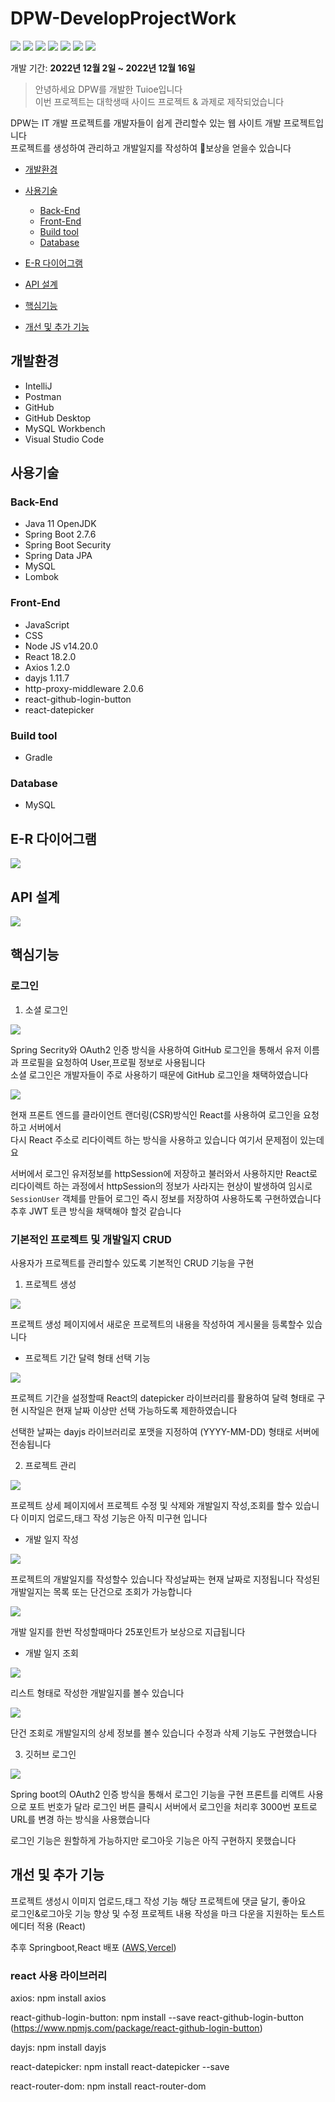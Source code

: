 # DPW-DevelopProjectWork 
<img src="https://img.shields.io/badge/Java-2F7293?style=flat-square&logo=OpenJDK&logoColor=white"/> <img src="https://img.shields.io/badge/Node.js-339933?style=flat-square&logo=Node.js&logoColor=white"/> 
<img src="https://img.shields.io/badge/SpringBoot-6DB33F?style=flat-square&logo=Spring&logoColor=white"/> <img src="https://img.shields.io/badge/React-61DAFB?style=flat-square&logo=React&logoColor=white"/> 
<img src="https://img.shields.io/badge/IntelliJ IDEA-3955A3?style=flat-square&logo=IntelliJ IDEA&logoColor=white"/> <img src="https://img.shields.io/badge/VS Code-007ACC?style=flat-square&logo=Visual Studio Code&logoColor=white"/> 
<img src="https://img.shields.io/badge/MySQL-4479A1?style=flat-square&logo=MySQL&logoColor=white"/> 

개발 기간: **2022년 12월 2일 ~ 2022년 12월 16일** 

> 안녕하세요 DPW를 개발한 Tuioe입니다 <br>
> 이번 프로젝트는 대학생때 사이드 프로젝트 & 과제로 제작되었습니다

DPW는 IT 개발 프로젝트를 개발자들이 쉽게 관리할수 있는 웹 사이트 개발 프로젝트입니다 <br>
프로젝트를 생성하여 관리하고 개발일지를 작성하여 💎보상을 얻을수 있습니다 


- [개발환경](#개발환경)

- [사용기술](#사용기술)

  - [Back-End](#back-end)
  - [Front-End](#front-end)
  - [Build tool](#build-tool)
  - [Database](#database)

- [E-R 다이어그램](#e-r-다이어그램)
  
- [API 설계](#api-설계)

- [핵심기능](#핵심기능)

- [개선 및 추가 기능](#개선-및-추가-기능)

## 개발환경

- IntelliJ
- Postman
- GitHub
- GitHub Desktop
- MySQL Workbench
- Visual Studio Code

## 사용기술

### Back-End

- Java 11 OpenJDK
- Spring Boot 2.7.6
- Spring Boot Security
- Spring Data JPA
- MySQL
- Lombok

### Front-End

- JavaScript
- CSS
- Node JS v14.20.0
- React 18.2.0
- Axios 1.2.0
- dayjs 1.11.7
- http-proxy-middleware 2.0.6
- react-github-login-button
- react-datepicker

### Build tool

- Gradle

### Database

- MySQL

## E-R 다이어그램

<img src="https://file.notion.so/f/f/45c14be7-601a-42dd-96b6-66b6c1157be3/8b63058b-42b0-41df-b7a3-36d3aaf4258e/DPJ_(1).png?table=block&id=f04e6a4d-66e8-4e19-8375-df4834d7c3b5&spaceId=45c14be7-601a-42dd-96b6-66b6c1157be3&expirationTimestamp=1736186400000&signature=zQtyRs_iyKOjWB0mQRuUjoUV-Y52FVMiK7B2cRHCB9E&downloadName=DPJ+%281%29.png">

## API 설계
<img src="https://file.notion.so/f/f/45c14be7-601a-42dd-96b6-66b6c1157be3/d941d719-36f2-469f-824c-7f2f38189628/image.png?table=block&id=173ab8ba-1d15-8053-945e-eb0bc0723791&spaceId=45c14be7-601a-42dd-96b6-66b6c1157be3&expirationTimestamp=1736186400000&signature=nQr5IfoeFLAfpj9i88M9TBQQBCyQPb5Taah1zIMfkJk&downloadName=image.png">

## 핵심기능

### 로그인

1. 소셜 로그인
<img src="https://file.notion.so/f/f/45c14be7-601a-42dd-96b6-66b6c1157be3/227a288b-d535-487f-85a9-b8c8a348a7c4/Screenshot_2022-12-14_at_23.51.02.png?table=block&id=2faba1b4-5c7f-49c9-8663-6e53e4117377&spaceId=45c14be7-601a-42dd-96b6-66b6c1157be3&expirationTimestamp=1736186400000&signature=MbrSE-XMO88ajnzBt7nbB6AlJYmIbPiA1Rwg6CqCF40&downloadName=Screenshot+2022-12-14+at+23.51.02.png">

Spring Secrity와 OAuth2 인증 방식을 사용하여 GitHub 로그인을 통해서 유저 이름과 프로필을 요청하여 User,프로필 정보로 사용됩니다 <br>
소셜 로그인은 개발자들이 주로 사용하기 때문에 GitHub 로그인을 채택하였습니다

<img src="https://file.notion.so/f/f/45c14be7-601a-42dd-96b6-66b6c1157be3/ff4de5d5-9b0a-489b-a42f-52cab9f97c3f/Screenshot_2022-12-14_at_23.56.14.png?table=block&id=f5b95b6f-6f94-4723-bc86-e744ffcff737&spaceId=45c14be7-601a-42dd-96b6-66b6c1157be3&expirationTimestamp=1736186400000&signature=cb3nEOv2sATZBxTE8KmpZlQey4NnBMBls4UCb6dM-yE&downloadName=Screenshot+2022-12-14+at+23.56.14.png">

현재 프론트 엔드를 클라이언트 랜더링(CSR)방식인 React를 사용하여 로그인을 요청 하고 서버에서 <br> 
다시 React 주소로 리다이렉트 하는 방식을 사용하고 있습니다 여기서 문제점이 있는데요 

서버에서 로그인 유저정보를 httpSession에 저장하고 불러와서 사용하지만 React로 리다이렉트 하는 과정에서 httpSession의 정보가 사라지는 현상이 발생하여 임시로 `SessionUser` 객체를 만들어 로그인 즉시 정보를 저장하여 사용하도록 구현하였습니다 추후 JWT 토큰 방식을 채택해야 할것 같습니다 

### 기본적인 프로젝트 및 개발일지 CRUD

사용자가 프로젝트를 관리할수 있도록 기본적인 CRUD 기능을 구현 

1. 프로젝트 생성 

<img src="https://file.notion.so/f/f/45c14be7-601a-42dd-96b6-66b6c1157be3/1eae8a28-12f3-45d1-990e-d0e6054bae86/Screenshot_2022-12-14_at_23.47.38.jpg?table=block&id=1a70266b-bd14-4b23-bcf5-e31068d5033d&spaceId=45c14be7-601a-42dd-96b6-66b6c1157be3&expirationTimestamp=1736186400000&signature=EubJBROIQCnkXTXWRpHuc4timeMphiagPjp6NzZQ6M4&downloadName=Screenshot+2022-12-14+at+23.47.38.JPG.jpg">

프로젝트 생성 페이지에서 새로운 프로젝트의 내용을 작성하여 게시물을 등록할수 있습니다

- 프로젝트 기간 달력 형태 선택 기능

<img src="https://file.notion.so/f/f/45c14be7-601a-42dd-96b6-66b6c1157be3/b48ae2d0-48ff-48ed-8247-07ad9f873afd/Screenshot_2022-12-15_at_00.12.32.png?table=block&id=8f1e503f-be4e-4bd8-9206-74b0d81792ce&spaceId=45c14be7-601a-42dd-96b6-66b6c1157be3&expirationTimestamp=1736186400000&signature=dGQapWCRlnUtflBlC5ln2sUbmvA9jY7Rc44zPloi2KI&downloadName=Screenshot+2022-12-15+at+00.12.32.png">

프로젝트 기간을 설정할때 React의  datepicker 라이브러리를 활용하여 달력 형태로 구현
시작일은 현재 날짜 이상만 선택 가능하도록 제한하였습니다

선택한 날짜는 dayjs 라이브러리로 포맷을 지정하여 (YYYY-MM-DD) 형태로 서버에 전송됩니다

2. 프로젝트 관리 

<img src="https://file.notion.so/f/f/45c14be7-601a-42dd-96b6-66b6c1157be3/21a6cb65-72ea-4a2d-97e9-c84476959307/Screenshot_2022-12-15_at_00.23.48.png?table=block&id=c8367228-050c-4e06-835b-fd416ba893a9&spaceId=45c14be7-601a-42dd-96b6-66b6c1157be3&expirationTimestamp=1736186400000&signature=BfnUofnd0CF8LNC20BY9RSUlWj19YszvSyi4fGuis6s&downloadName=Screenshot+2022-12-15+at+00.23.48.png">

프로젝트 상세 페이지에서 프로젝트 수정 및 삭제와 개발일지 작성,조회를 할수 있습니다 
이미지 업로드,태그 작성 기능은 아직 미구현 입니다 

- 개발 일지 작성

<img src="https://file.notion.so/f/f/45c14be7-601a-42dd-96b6-66b6c1157be3/832a2236-5579-4b2a-9902-e29bb917856c/Screenshot_2022-12-15_at_00.31.42.png?table=block&id=b53abd98-bb45-4e86-964e-77efd8d03477&spaceId=45c14be7-601a-42dd-96b6-66b6c1157be3&expirationTimestamp=1736186400000&signature=aMt9x3kyyYHFElJGSKFrfD5zSD1vDiIZPE14NxCm7UY&downloadName=Screenshot+2022-12-15+at+00.31.42.png">

프로젝트의 개발일지를 작성할수 있습니다 작성날짜는 현재 날짜로 지정됩니다 
작성된 개발일지는 목록 또는 단건으로 조회가 가능합니다 

<img src="https://file.notion.so/f/f/45c14be7-601a-42dd-96b6-66b6c1157be3/2f7335df-39e8-4886-84cc-80632de90ecf/%EB%B3%B4%EC%84%9D.png?table=block&id=8bd45896-f967-406c-876e-cebc9520e5fc&spaceId=45c14be7-601a-42dd-96b6-66b6c1157be3&expirationTimestamp=1736186400000&signature=XbZBGjds3ASwsTD3WENg17vC9aOzedUoegKF6NnFUX8&downloadName=%EB%B3%B4%EC%84%9D.PNG.png">

개발 일지를 한번 작성할때마다 25포인트가 보상으로 지급됩니다 

- 개발 일지 조회

<img src="https://file.notion.so/f/f/45c14be7-601a-42dd-96b6-66b6c1157be3/ed215afd-f47d-4a0c-912a-82fee32cc829/Screenshot_2022-12-16_at_02.01.25.png?table=block&id=aa5e9a53-54e8-4367-aa55-2aca14b0ccf1&spaceId=45c14be7-601a-42dd-96b6-66b6c1157be3&expirationTimestamp=1736186400000&signature=7qg49LRwcx_z-QEQo2EW61c0ToCo-kK6qbYHdOWkOKk&downloadName=Screenshot+2022-12-16+at+02.01.25.png">

리스트 형태로 작성한 개발일지를 볼수 있습니다

<img src="https://file.notion.so/f/f/45c14be7-601a-42dd-96b6-66b6c1157be3/646ebaec-5520-4547-a32f-b875100164e8/Screenshot_2022-12-16_at_00.06.58.png?table=block&id=2a9c8deb-a9ec-4006-90d6-be6e301f683e&spaceId=45c14be7-601a-42dd-96b6-66b6c1157be3&expirationTimestamp=1736186400000&signature=vC07tkr2glrbhaHsg7olyFudRhBVy26LDLBC8DQ1Ecc&downloadName=Screenshot+2022-12-16+at+00.06.58.png">

단건 조회로 개발일지의 상세 정보를 볼수 있습니다 
수정과 삭제 기능도 구현했습니다 

3. 깃허브 로그인
<img src="https://file.notion.so/f/f/45c14be7-601a-42dd-96b6-66b6c1157be3/50462a51-1a6e-423a-bf07-b29f4dcd2ad0/Screenshot_2022-12-16_at_01.28.11.png?table=block&id=26bfdba7-0739-4273-a3bc-e0f9c51a53dc&spaceId=45c14be7-601a-42dd-96b6-66b6c1157be3&expirationTimestamp=1736186400000&signature=jMu7KdYUFEJd1UEYNS2KPi8aBLafDVIVGLBfQ2T2jK4&downloadName=Screenshot+2022-12-16+at+01.28.11.png">

Spring boot의 OAuth2 인증 방식을 통해서 로그인 기능을 구현 프론트를 리액트 사용으로 포트 번호가 달라 로그인 버튼 클릭시
서버에서 로그인을 처리후 3000번 포트로 URL를 변경 하는 방식을 사용했습니다 <br> 

로그인 기능은 원할하게 가능하지만 로그아웃 기능은 아직 구현하지 못했습니다 

## 개선 및 추가 기능

프로젝트 생성시 이미지 업로드,태그 작성 기능 해당 프로젝트에 댓글 달기, 좋아요  
로그인&로그아웃 기능 향상 및 수정 프로젝트 내용 작성을 마크 다운을 지원하는 토스트 에디터 적용 (React) 

추후 Springboot,React 배포 ([AWS](https://aws.amazon.com/ko/),[Vercel](https://vercel.com/))

### react 사용 라이브러리 

axios: npm install axios

react-github-login-button: npm install --save react-github-login-button <br>
(https://www.npmjs.com/package/react-github-login-button) 

dayjs: npm install dayjs

react-datepicker: npm install react-datepicker --save

react-router-dom: npm install react-router-dom
